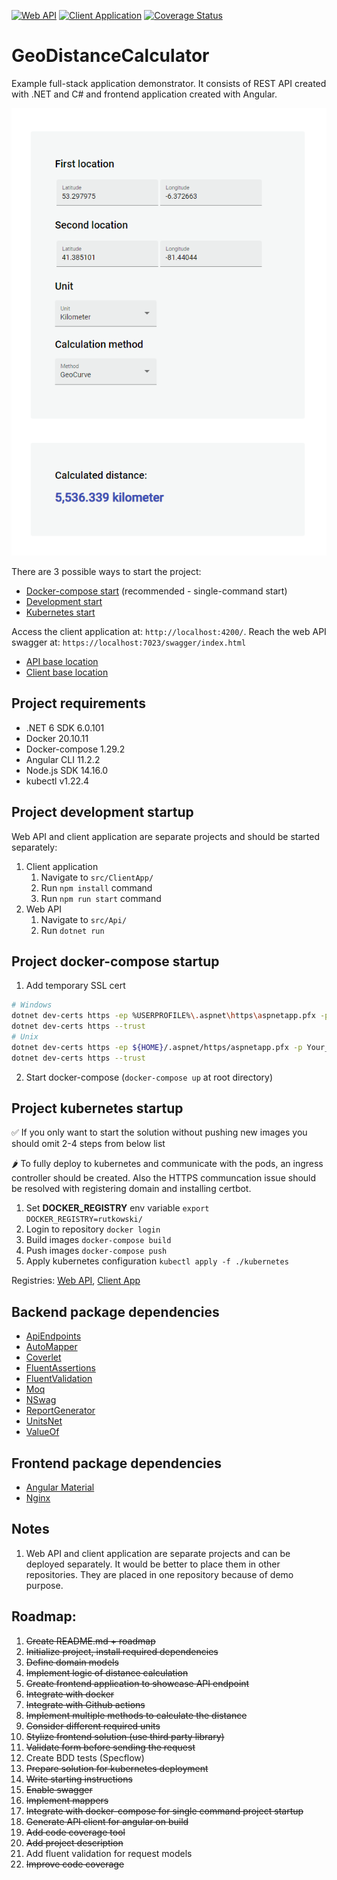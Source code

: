 [![Web API](https://github.com/rutkowski-tomasz/GeoDistanceCalculator/actions/workflows/web-api.yml/badge.svg)](https://github.com/rutkowski-tomasz/GeoDistanceCalculator/actions/workflows/web-api.yml)
[![Client Application](https://github.com/rutkowski-tomasz/GeoDistanceCalculator/actions/workflows/client-app.yml/badge.svg)](https://github.com/rutkowski-tomasz/GeoDistanceCalculator/actions/workflows/client-app.yml)
[![Coverage Status](https://coveralls.io/repos/github/rutkowski-tomasz/GeoDistanceCalculator/badge.svg?branch=main)](https://coveralls.io/github/rutkowski-tomasz/GeoDistanceCalculator?branch=main)

# GeoDistanceCalculator
Example full-stack application demonstrator. It consists of REST API created with .NET and C# and frontend application created with Angular.

![client-app](https://github.com/rutkowski-tomasz/GeoDistanceCalculator/blob/main/showcase/client-app.png)

There are 3 possible ways to start the project:
- [Docker-compose start](https://github.com/rutkowski-tomasz/GeoDistanceCalculator#project-docker-compose-startup) (recommended - single-command start)
- [Development start](https://github.com/rutkowski-tomasz/GeoDistanceCalculator#project-development-startup)
- [Kubernetes start](https://github.com/rutkowski-tomasz/GeoDistanceCalculator#project-kubernetes-startup)

Access the client application at: `http://localhost:4200/`.
Reach the web API swagger at: `https://localhost:7023/swagger/index.html`

- [API base location](https://github.com/rutkowski-tomasz/GeoDistanceCalculator/tree/main/src/Api)
- [Client base location](https://github.com/rutkowski-tomasz/GeoDistanceCalculator/tree/main/src/ClientApp)

## Project requirements
- .NET 6 SDK 6.0.101
- Docker 20.10.11
- Docker-compose 1.29.2
- Angular CLI 11.2.2
- Node.js SDK 14.16.0
- kubectl v1.22.4

## Project development startup
Web API and client application are separate projects and should be started separately:

1. Client application
   1. Navigate to `src/ClientApp/`
   2. Run `npm install` command
   3. Run `npm run start` command
2. Web API
   1. Navigate to `src/Api/`
   2. Run `dotnet run`

## Project docker-compose startup

1. Add temporary SSL cert
```sh
# Windows
dotnet dev-certs https -ep %USERPROFILE%\.aspnet\https\aspnetapp.pfx -p Your_password123
dotnet dev-certs https --trust
# Unix
dotnet dev-certs https -ep ${HOME}/.aspnet/https/aspnetapp.pfx -p Your_password123
dotnet dev-certs https --trust
```
2. Start docker-compose (`docker-compose up` at root directory)

## Project kubernetes startup

✅ If you only want to start the solution without pushing new images you should omit 2-4 steps from below list

🌶 To fully deploy to kubernetes and communicate with the pods, an ingress controller should be created. Also the HTTPS communcation issue should be resolved with registering domain and installing certbot.

1. Set **DOCKER_REGISTRY** env variable `export DOCKER_REGISTRY=rutkowski/`
2. Login to repository `docker login`
3. Build images `docker-compose build`
4. Push images `docker-compose push`
5. Apply kubernetes configuration `kubectl apply -f ./kubernetes`

Registries: [Web API](https://hub.docker.com/repository/docker/rutkowski/geodistancecalculator-webapi), [Client App](https://hub.docker.com/repository/docker/rutkowski/geodistancecalculator-clientapp)

## Backend package dependencies
- [ApiEndpoints](https://github.com/ardalis/ApiEndpoints)
- [AutoMapper](https://automapper.org/)
- [Coverlet](https://github.com/coverlet-coverage/coverlet)
- [FluentAssertions](https://fluentassertions.com/)
- [FluentValidation](https://fluentvalidation.net/)
- [Moq](https://github.com/moq/moq4)
- [NSwag](https://github.com/RicoSuter/NSwag)
- [ReportGenerator](https://github.com/danielpalme/ReportGenerator)
- [UnitsNet](https://github.com/angularsen/UnitsNet)
- [ValueOf](https://github.com/mcintyre321/ValueOf)

## Frontend package dependencies
- [Angular Material](https://material.angular.io/)
- [Nginx](https://www.nginx.com/)

## Notes
1. Web API and client application are separate projects and can be deployed separately. It would be better to place them in other repositories. They are placed in one repository because of demo purpose.

## Roadmap:

1. ~~Create README.md + roadmap~~
2. ~~Initialize project, install required dependencies~~
3. ~~Define domain models~~
4. ~~Implement logic of distance calculation~~
5. ~~Create frontend application to showcase API endpoint~~
6. ~~Integrate with docker~~
7. ~~Integrate with Github actions~~
8. ~~Implement multiple methods to calculate the distance~~
9. ~~Consider different required units~~
10. ~~Stylize frontend solution (use third party library)~~
11. ~~Validate form before sending the request~~
12. Create BDD tests (Specflow)
13. ~~Prepare solution for kubernetes deployment~~
14. ~~Write starting instructions~~
15. ~~Enable swagger~~
16. ~~Implement mappers~~
17. ~~Integrate with docker-compose for single command project startup~~
18. ~~Generate API client for angular on build~~
19. ~~Add code coverage tool~~
20. ~~Add project description~~
21. Add fluent validation for request models
22. ~~Improve code coverage~~
